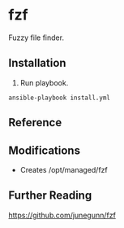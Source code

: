 # fzf

Fuzzy file finder.

## Installation

1. Run playbook.
```
ansible-playbook install.yml
````

## Reference

## Modifications

* Creates /opt/managed/fzf

## Further Reading

https://github.com/junegunn/fzf


